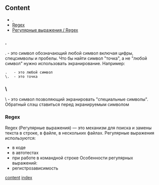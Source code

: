 ## Content

* .
* [Regex](#regex)
* [Регулярные выражения / Regex](#regex)


### .
. - это символ обозначающий любой символ включая цифры, спецсимволы и пробелы. Что бы найти символ "точка", а не "любой символ" нужно использовать экранирование. Например:
``` regexp
.   - это любой символ
\.  - это точка
```

### \
\ - это символ позволяющий экранировать "специальные символы". Обратный слэш ставиться перед экранируемым символом

### Regex
Regex (Регулярные выражения) — это механизм для поиска и замены текста в строке, в файле, в нескольких файлах. Регулярные выражения используются:
* в коде
* в автотестах
* при работе в командной строке
Особенности регулярных выражений:
* регистрозависимость

[content](#content) [index](/index.md) 